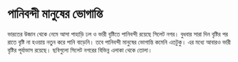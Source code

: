 # পানিবন্দী মানুষের ভোগান্তি

ভারতের উজান থেকে নেমে আসা পাহাড়ি ঢল ও ভারী বৃষ্টিতে পানিবন্দী রয়েছে সিলেট নগর। বুধবার সারা দিন বৃষ্টির পর রাতে বৃষ্টি না হওয়ায় নতুন করে পানি বাড়েনি। তবে পানিবন্দী মানুষের ভোগান্তি কমেনি এতটুকু। এর মধ্যে আবারও ভারী বৃষ্টির পূর্বাভাস রয়েছে। ছবিগুলো সিলেট নগরের বিভিন্ন এলাকা থেকে তোলা।
